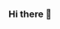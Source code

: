### Hi there 👋

<!--
**mhd-1999/mhd-1999** is a ✨ _special_ ✨ repository because its `README.md` (this file) appears on your GitHub profile.

Here are some ideas to get you started:

- 🔭 I’m currently working on ...
- 🌱 I’m currently learning ...
- 👯 I’m looking to collaborate on ...
- 🤔 I’m looking for help with ...
- 💬 Ask me about ...hi
- 📫 How to reach me: ...
- 😄 Pronouns: ...
- ⚡ Fun fact: ...
-->
